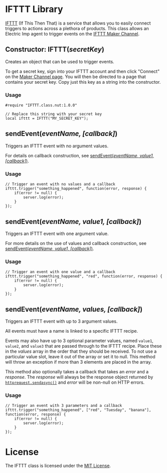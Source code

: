 # IFTTT Library

[IFTTT](https://ifttt.com) (If This Then That) is a service that allows you to easily connect triggers to actions across a plethora of products.  This class allows an Electric Imp agent to trigger events on the [IFTTT Maker Channel](https://ifttt.com/maker).

## Constructor: IFTTT(*secretKey*)

Creates an object that can be used to trigger events.

To get a secret key, sign into your IFTTT account and then click "Connect" on the [Maker Channel page](https://ifttt.com/maker).  You will then be directed to a page that contains your secret key.  Copy just this key as a string into the constructor.

### Usage

```squirrel
#require "IFTTT.class.nut:1.0.0"

// Replace this string with your secret key
local ifttt = IFTTT("MY_SECRET_KEY");
```

## sendEvent(*eventName, [callback]*)

Triggers an IFTTT event with no argument values.

For details on callback construction, see [sendEvent(*eventName, value1, [callback]*)](#sendeventeventName-value1-callback).

### Usage

```squirrel
// Trigger an event with no values and a callback
ifttt.trigger("something_happened", function(error, response) {
    if(error != null) {
        server.log(error);
    }
});
```

## sendEvent(*eventName, value1, [callback]*)

Triggers an IFTTT event with one argument value.

For more details on the use of values and callback construction, see [sendEvent(*eventName, value1, [callback]*)](#sendeventeventName-value1-callback).

### Usage

```squirrel
// Trigger an event with one value and a callback
ifttt.trigger("something_happened", "red", function(error, response) {
    if(error != null) {
        server.log(error);
    }
});
```

## sendEvent(*eventName, values, [callback]*)

Triggers an IFTTT event with up to 3 argument values.

All events must have a name is linked to a specific IFTTT recipe.

Events may also have up to 3 optional parameter values, named `value1`, `value2`, and `value3` that are passed through to the IFTTT recipe.  Place these in the *values* array in the order that they should be received.  To not use a particular value slot, leave it out of the array or set it to null.  This method will throw an exception if more than 3 elements are placed in the array.

This method also optionally takes a callback that takes an *error* and a *response*.  The *response* will always be the response object returned by [`httprequest.sendasync()`](https://electricimp.com/docs/api/httprequest/sendasync/) and *error* will be non-null on HTTP errors.

### Usage

```squirrel
// Trigger an event with 3 parameters and a callback
ifttt.trigger("something_happened", ["red", "Tuesday", "banana"], function(error, response) {
    if(error != null) {
        server.log(error);
    }
});
```

# License

The IFTTT class is licensed under the [MIT License](./LICENSE).
